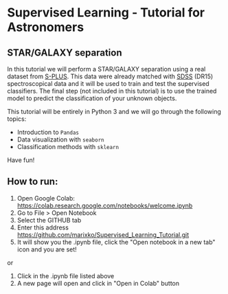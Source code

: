 # Supervised Learning - Tutorial for Astronomers

## STAR/GALAXY separation

In this tutorial we will perform a STAR/GALAXY separation using a real dataset from [S-PLUS](http://www.splus.iag.usp.br/). This data were already matched with [SDSS](https://www.sdss.org/) (DR15) spectroscopical data and it will be used to train and test the supervised classifiers. The final step (not included in this tutorial) is to use the trained model to predict the classification of your unknown objects.
 
 This tutorial will be entirely in Python 3 and we will go through the following topics:
- Introduction to `Pandas`
- Data visualization with `seaborn`
- Classification methods with `sklearn`

Have fun!


## How to run:

1. Open Google Colab: https://colab.research.google.com/notebooks/welcome.ipynb
2. Go to File > Open Notebook
3. Select the GITHUB tab
4. Enter this address https://github.com/marixko/Supervised_Learning_Tutorial.git
5. It will show you the .ipynb file, click the "Open notebook in a new tab" icon and you are set!

or

1. Click in the .ipynb file listed above
2. A new page will open and click in "Open in Colab" button
